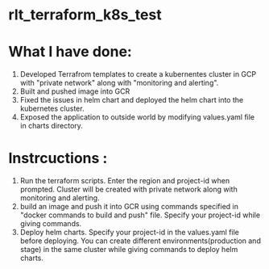 # rlt_terraform_k8s_test


# What I have done:

1) Developed Terrafrom templates to create a kubernentes cluster in GCP with "private network" along with "monitoring and alerting". 
2) Built and pushed image into GCR
3) Fixed the issues in helm chart and deployed the helm chart into the kubernetes cluster. 
4) Exposed the application to outside world by modifying values.yaml file in charts directory.


# Instrcuctions :

1) Run the terraform scripts. Enter the region and project-id when prompted. Cluster will be created with private network along with monitoring and alerting. 
2) build an image and push it into GCR using commands specified in "docker commands to build and push" file. Specify your project-id while giving commands.
3) Deploy helm charts. Specify your project-id in the values.yaml file before deploying. You can create different environments(production and stage) in the same cluster while giving commands to deploy helm charts. 





